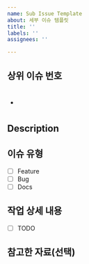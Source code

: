 ```yaml
---
name: Sub Issue Template
about: 세부 이슈 템플릿
title: ''
labels: ''
assignees: ''

---
```


## 상위 이슈 번호
- #

## Description

## 이슈 유형
- [ ] Feature
- [ ] Bug
- [ ] Docs

## 작업 상세 내용
- [ ] TODO

## 참고한 자료(선택)

